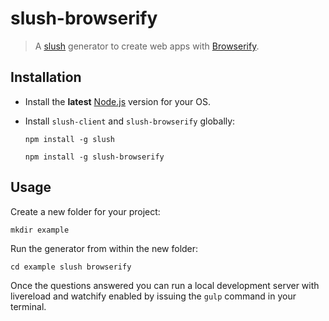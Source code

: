 # slush-browserify

> A [slush](http://klei.github.io/slush/) generator to create web apps with [Browserify](http://browserify.org/).

## Installation

+ Install the **latest** [Node.js](http://nodejs.org/download) version for your OS.

+ Install `slush-client` and `slush-browserify` globally:

  `npm install -g slush`


  `npm install -g slush-browserify`


## Usage

Create a new folder for your project:

`mkdir example`

Run the generator from within the new folder:

`
cd example
slush browserify
`

Once the questions answered you can run a local development server
with livereload and watchify enabled by issuing the `gulp` command in your terminal.


